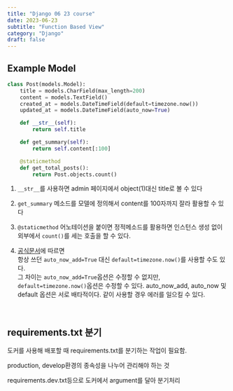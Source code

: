 ```yaml
---
title: "Django 06 23 course"
date: 2023-06-23
subtitle: "Function Based View"
category: "Django"
draft: false
---
```


## Example Model

```python
class Post(models.Model):
    title = models.CharField(max_length=200)
    content = models.TextField()
    created_at = models.DateTimeField(default=timezone.now())
    updated_at = models.DateTimeField(auto_now=True)

    def __str__(self):
        return self.title

    def get_summary(self):
        return self.content[:100]

    @staticmethod
    def get_total_posts():
        return Post.objects.count()
```

1. `__str__`를 사용하면 admin 페이지에서 object(1)대신 title로 볼 수 있다

2. `get_summary` 메소드를 모델에 정의해서 content를 100자까지 잘라 활용할 수 있다

3. `@staticmethod` 어노테이션을 붙이면 정적메소드를 활용하면 인스턴스 생성 없이 외부에서 `count()`를 세는 호출을 할 수 있다.

4. [공식문서](https://docs.djangoproject.com/en/4.2/ref/models/fields/)에 따르면  
   항상 쓰던 `auto_now_add=True` 대신 `default=timezone.now()`를 사용할 수도 있다.  
   그 차이는 `auto_now_add=True`옵션은 수정할 수 없지만, `default=timezone.now()`옵션은 수정할 수 있다.
   auto_now_add, auto_now 및 default 옵션은 서로 배타적이다. 같이 사용할 경우 에러를 일으킬 수 있다.

<br/>

## requirements.txt 분기

도커를 사용해 배포할 때 requirements.txt를 분기하는 작업이 필요함.

production, develop환경의 종속성을 나누어 관리해야 하는 것

requirements.dev.txt등으로 도커에서 argument를 달아 분기처리
